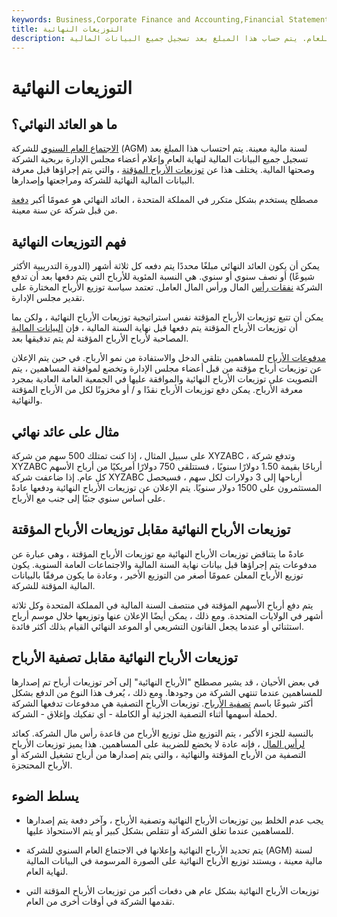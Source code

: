 ```yaml
---
keywords: Business,Corporate Finance and Accounting,Financial Statements
title: التوزيعات النهائية
description: يتم الإعلان عن توزيعات الأرباح النهائية في الاجتماع العام السنوي للشركة للعام. يتم حساب هذا المبلغ بعد تسجيل جميع البيانات المالية.
---
```


# التوزيعات النهائية
## ما هو العائد النهائي؟

[الاجتماع العام السنوي](/agm) للشركة (AGM) لسنة مالية معينة. يتم احتساب هذا المبلغ بعد تسجيل جميع البيانات المالية لنهاية العام وإعلام أعضاء مجلس الإدارة بربحية الشركة وصحتها المالية. يختلف هذا عن [توزيعات الأرباح المؤقتة](/interimdividend) ، والتي يتم إجراؤها قبل معرفة البيانات المالية النهائية للشركة ومراجعتها وإصدارها.

مصطلح يستخدم بشكل متكرر في المملكة المتحدة ، العائد النهائي هو عمومًا أكبر [دفعة](/payout) من قبل شركة عن سنة معينة.

## فهم التوزيعات النهائية

يمكن أن يكون العائد النهائي مبلغًا محددًا يتم دفعه كل ثلاثة أشهر (الدورة التدريبية الأكثر شيوعًا) أو نصف سنوي أو سنوي. هي النسبة المئوية للأرباح التي يتم دفعها بعد أن تدفع الشركة [نفقات رأس](/capitalexpenditure) المال ورأس المال العامل. تعتمد سياسة توزيع الأرباح المختارة على تقدير مجلس الإدارة.

يمكن أن تتبع توزيعات الأرباح المؤقتة نفس استراتيجية توزيعات الأرباح النهائية ، ولكن بما أن توزيعات الأرباح المؤقتة يتم دفعها قبل نهاية السنة المالية ، فإن [البيانات المالية](/financial-statements) المصاحبة لأرباح الأرباح المؤقتة لم يتم تدقيقها بعد.

[مدفوعات الأرباح](/dividend) للمساهمين بتلقي الدخل والاستفادة من نمو الأرباح. في حين يتم الإعلان عن توزيعات أرباح مؤقتة من قبل أعضاء مجلس الإدارة وتخضع لموافقة المساهمين ، يتم التصويت على توزيعات الأرباح النهائية والموافقة عليها في الجمعية العامة العادية بمجرد معرفة الأرباح. يمكن دفع توزيعات الأرباح نقدًا و / أو مخزونًا لكل من الأرباح المؤقتة والنهائية.

## مثال على عائد نهائي

على سبيل المثال ، إذا كنت تمتلك 500 سهم من شركة XYZABC ، وتدفع شركة XYZABC أرباحًا بقيمة 1.50 دولارًا سنويًا ، فستتلقى 750 دولارًا أمريكيًا من أرباح الأسهم كل عام. إذا ضاعفت شركة XYZABC أرباحها إلى 3 دولارات لكل سهم ، فسيحصل المستثمرون على 1500 دولار سنويًا. يتم الإعلان عن توزيعات الأرباح النهائية ودفعها عادةً على أساس سنوي جنبًا إلى جنب مع الأرباح.

## توزيعات الأرباح النهائية مقابل توزيعات الأرباح المؤقتة

عادةً ما يتناقض توزيعات الأرباح النهائية مع توزيعات الأرباح المؤقتة ، وهي عبارة عن مدفوعات يتم إجراؤها قبل بيانات نهاية السنة المالية والاجتماعات العامة السنوية. يكون توزيع الأرباح المعلن عمومًا أصغر من التوزيع الأخير ، وعادة ما يكون مرفقًا بالبيانات المالية المؤقتة للشركة.

يتم دفع أرباح الأسهم المؤقتة في منتصف السنة المالية في المملكة المتحدة وكل ثلاثة أشهر في الولايات المتحدة. ومع ذلك ، يمكن أيضًا الإعلان عنها وتوزيعها خلال موسم أرباح استثنائي أو عندما يجعل القانون التشريعي أو الموعد النهائي القيام بذلك أكثر فائدة.

## توزيعات الأرباح النهائية مقابل تصفية الأرباح

في بعض الأحيان ، قد يشير مصطلح "الأرباح النهائية" إلى آخر توزيعات أرباح تم إصدارها للمساهمين عندما تنتهي الشركة من وجودها. ومع ذلك ، يُعرف هذا النوع من الدفع بشكل أكثر شيوعًا باسم [تصفية الأرباح](/liquidatingdividend). توزيعات الأرباح التصفية هي مدفوعات تدفعها الشركة لحملة أسهمها أثناء التصفية الجزئية أو الكاملة - أي تفكيك وإغلاق - الشركة.

بالنسبة للجزء الأكبر ، يتم التوزيع مثل توزيع الأرباح من قاعدة رأس مال الشركة. كعائد [لرأس المال](/returnofcapital) ، فإنه عادة لا يخضع للضريبة على المساهمين. هذا يميز توزيعات الأرباح التصفية من الأرباح المؤقتة والنهائية ، والتي يتم إصدارها من أرباح تشغيل الشركة أو الأرباح المحتجزة.

## يسلط الضوء

- يجب عدم الخلط بين توزيعات الأرباح النهائية وتصفية الأرباح ، وآخر دفعة يتم إصدارها للمساهمين عندما تغلق الشركة أو تتقلص بشكل كبير أو يتم الاستحواذ عليها.

- يتم تحديد الأرباح النهائية وإعلانها في الاجتماع العام السنوي للشركة (AGM) لسنة مالية معينة ، ويستند توزيع الأرباح النهائية على الصورة المرسومة في البيانات المالية لنهاية العام.

- توزيعات الأرباح النهائية بشكل عام هي دفعات أكبر من توزيعات الأرباح المؤقتة التي تقدمها الشركة في أوقات أخرى من العام.

